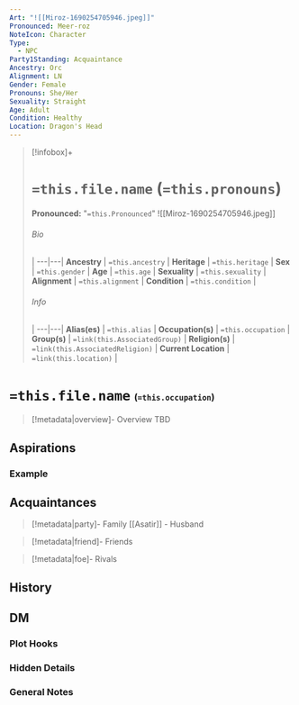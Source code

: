 ```yaml
---
Art: "![[Miroz-1690254705946.jpeg]]"
Pronounced: Meer-roz
NoteIcon: Character
Type:
  - NPC
Party1Standing: Acquaintance
Ancestry: Orc
Alignment: LN
Gender: Female
Pronouns: She/Her
Sexuality: Straight
Age: Adult
Condition: Healthy
Location: Dragon's Head
---
```


> [!infobox]+
> # `=this.file.name` (`=this.pronouns`)
> **Pronounced:**  "`=this.Pronounced`"
> ![[Miroz-1690254705946.jpeg]]
> ###### Bio
>  |
> ---|---|
> **Ancestry** | `=this.ancestry` |
> **Heritage** | `=this.heritage` |
> **Sex** | `=this.gender` |
> **Age** | `=this.age` |
> **Sexuality** | `=this.sexuality` |
> **Alignment** | `=this.alignment` |
> **Condition** | `=this.condition` |
> ###### Info
>  |
> ---|---|
> **Alias(es)** | `=this.alias` |
> **Occupation(s)** | `=this.occupation` |
> **Group(s)** | `=link(this.AssociatedGroup)` |
> **Religion(s)** | `=link(this.AssociatedReligion)` |
> **Current Location** | `=link(this.location)` |

# **`=this.file.name`** <span style="font-size: medium">(`=this.occupation`)</span>
> [!metadata|overview]- Overview 
> TBD

## Aspirations
### Example


## Acquaintances
> [!metadata|party]- Family
> [[Asatir]] - Husband

> [!metadata|friend]- Friends
> 

> [!metadata|foe]- Rivals
> 


## History


## DM
### Plot Hooks


### Hidden Details


### General Notes

